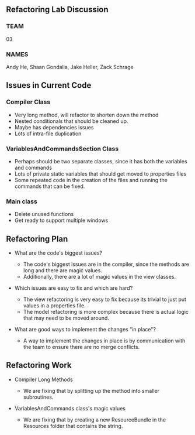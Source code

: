 ## Refactoring Lab Discussion

### TEAM

03

### NAMES

Andy He, Shaan Gondalia, Jake Heller, Zack Schrage

## Issues in Current Code

### Compiler Class

* Very long method, will refactor to shorten down the method
* Nested conditionals that should be cleaned up.
* Maybe has dependencies issues
* Lots of intra-file duplication

### VariablesAndCommandsSection Class

* Perhaps should be two separate classes, since it has both the variables and commands
* Lots of private static variables that should get moved to properties files
* Some repeated code in the creation of the files and running the commands that can be fixed.

### Main class

* Delete unused functions
* Get ready to support multiple windows

## Refactoring Plan

* What are the code's biggest issues?
    * The code's biggest issues are in the compiler, since the methods are long and there are magic
      values.
    * Additionally, there are a lot of magic values in the view classes.

* Which issues are easy to fix and which are hard?
    * The view refactoring is very easy to fix because its trivial to just put values in a
      properties file.
    * The model refactoring is more complex because there is actual logic that may need to be moved
      around.

* What are good ways to implement the changes "in place"?
    * A way to implement the changes in place is by communication with the team to ensure there are
      no merge conflicts.

## Refactoring Work

* Compiler Long Methods
    * We are fixing that by splitting up the method into smaller subroutines.
    
* VariablesAndCommands class's magic values
    * We are fixing that by creating a new ResourceBundle in the Resources folder that contains the
      string.

